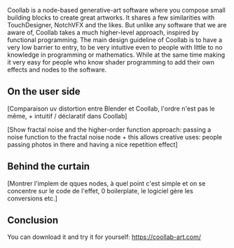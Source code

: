 Coollab is a node-based generative-art software where you compose small building blocks to create great artworks. It shares a few similarities with TouchDesigner, NotchVFX and the likes. But unlike any software that we are aware of, Coollab takes a much higher-level approach, inspired by functional programming. The main design guideline of Coollab is to have a very low barrier to entry, to be very intuitive even to people with little to no knowledge in programming or mathematics. While at the same time making it very easy for people who know shader programming to add their own effects and nodes to the software.

## On the user side

[Comparaison uv distortion entre Blender et Coollab, l'ordre n'est pas le même, + intuitif / déclaratif dans Coollab]

[Show fractal noise and the higher-order function approach: passing a noise function to the fractal noise node + this allows creative uses: people passing photos in there and having a nice repetition effect]

## Behind the curtain

[Montrer l'implem de qques nodes, à quel point c'est simple et on se concentre sur le code de l'effet, 0 boilerplate, le logiciel gère les conversions etc.]

## Conclusion

You can download it and try it for yourself: https://coollab-art.com/